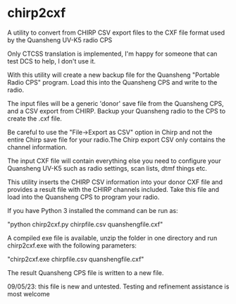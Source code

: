 # chirp2cxf
A utility to convert from CHIRP CSV export files to the CXF file format used by the Quansheng UV-K5 radio CPS

Only CTCSS translation is implemented, I'm happy for someone that can test DCS to help, I don't use it.

With this utility will create a new backup file for the Quansheng "Portable Radio CPS" program. Load this into the Quansheng CPS and write to the radio.

The input files will be a generic 'donor' save file from the Quansheng CPS, and a CSV export from CHIRP. Backup your Quansheng radio to the CPS to create the .cxf file.

 Be careful to use the "File->Export as CSV" option in Chirp and not the entire Chirp save file for your radio.The Chirp export CSV only contains the channel information.

The input CXF file will contain everything else you need to configure your Quansheng UV-K5 such as radio settings, scan lists, dtmf things etc.

This utility inserts the CHIRP CSV information into your donor CXF file and provides a result file with the CHIRP channels included. Take this file and load into the Quansheng CPS to program your radio.

If you have Python 3 installed the command can be run as:

"python chirp2cxf.py chirpfile.csv quanshengfile.cxf"

A compiled exe file is available, unzip the folder in one directory and run chirp2cxf.exe with the following parameters:

"chirp2cxf.exe chirpfile.csv quanshengfile.cxf"

The result Quansheng CPS file is written to a new file.

09/05/23: this file is new and untested. Testing and refinement assistance is most welcome

